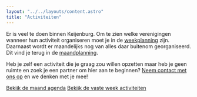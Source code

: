 ```yaml
---
layout: "../../layouts/content.astro"
title: "Activiteiten"
---
```


Er is veel te doen binnen Keijenburg. Om te zien welke verenigingen wanneer hun activiteit organiseren moet je in de [weekplanning](/activiteiten/vaste-activiteiten) zijn. Daarnaast wordt er maandelijks nog van alles daar buitenom georganiseerd. Dit vind je terug in de [maandplanning](/activiteiten/agenda).

Heb je zelf een activiteit die je graag zou willen opzetten maar heb je geen ruimte en zoek je een partner om hier aan te beginnen? [Neem contact met ons op](/contact) en we denken met je mee!

<div class="text-center">
    <a href="/activiteiten/agenda" class="btn">Bekijk de maand agenda</a> 
    <a href="/activiteiten/vaste-activiteiten" class="btn">Bekijk de vaste week activiteiten</a>
</div>